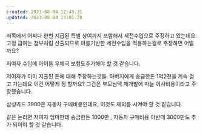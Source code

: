 ```yaml
---
created: 2023-08-04 12:49.31
updated: 2023-08-04 13:01.28
---
```

저쪽에서 어쩌다 한번 지급된 특별 상여까지 포함해서 세전수입으로 주장하고 있는데요.
고정 급여는 첨부처럼 산출되므로 이를기반한 세전수입을 적용하는걸로 주장하면 어떨까요?

저여자 수입에 아이들 우체국 보험도추가해야 할 것 같습니다.

저여자가 이미 지출된 돈에 대해 주장하는것들.
아버지에게 송금한돈 1억2천을 계속 걸고 가는데요 이건 어떻게 정 할까요? 그간은 부모님댁 재개발에 따늘 이사비용이라고 주장했습니다.

삼성카드 3900은 자동차 구매비용인데요, 이것도 제외를 시켜야 할 것 같습니다.

같은 논리면 저여자 엄마한테 송금한돈 1000만 ,
자동차 구매비용 아반떼 3000만도 추가 되어야 할 것 같습니다.

